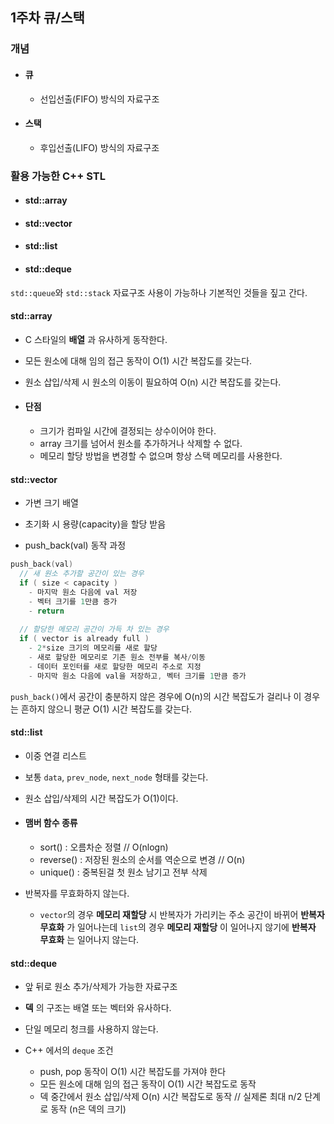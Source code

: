 ## 1주차 큐/스택

### 개념
 - #### 큐
	- 선입선출(FIFO) 방식의 자료구조
 - #### 스택
	- 후입선출(LIFO) 방식의 자료구조

### 활용 가능한 C++ STL
 - #### std::array
 - #### std::vector
 - #### std::list
 - #### std::deque
 
`std::queue`와 `std::stack` 자료구조 사용이 가능하나 기본적인 것들을 짚고 간다.

#### std::array
 - C 스타일의 __배열__ 과 유사하게 동작한다.
 - 모든 원소에 대해 임의 접근 동작이 O(1) 시간 복잡도를 갖는다.
 - 원소 삽입/삭제 시 원소의 이동이 필요하여 O(n) 시간 복잡도를 갖는다.

 - #### 단점
	- 크기가 컴파일 시간에 결정되는 상수이어야 한다.
	- array 크기를 넘어서 원소를 추가하거나 삭제할 수 없다.
	- 메모리 할당 방법을 변경할 수 없으며 항상 스택 메모리를 사용한다.
	
#### std::vector
 - 가변 크기 배열
 - 초기화 시 용량(capacity)을 할당 받음

 - push_back(val) 동작 과정
``` c++
push_back(val)
  // 새 원소 추가할 공간이 있는 경우
  if ( size < capacity )
	- 마지막 원소 다음에 val 저장
	- 벡터 크기를 1만큼 증가
	- return
  
  // 할당한 메모리 공간이 가득 차 있는 경우
  if ( vector is already full )
    - 2*size 크기의 메모리를 새로 할당
	- 새로 할당한 메모리로 기존 원소 전부를 복사/이동
	- 데이터 포인터를 새로 할당한 메모리 주소로 지정
	- 마지막 원소 다음에 val을 저장하고, 벡터 크기를 1만큼 증가
```
`push_back()`에서 공간이 충분하지 않은 경우에 O(n)의 시간 복잡도가 걸리나 이 경우는 흔하지 않으니 평균 O(1) 시간 복잡도를 갖는다.

#### std::list
 - 이중 연결 리스트
 - 보통 `data`, `prev_node`, `next_node` 형태를 갖는다.
 - 원소 삽입/삭제의 시간 복잡도가 O(1)이다.
 
 - #### 맴버 함수 종류
	- sort() : 오름차순 정렬 // O(nlogn)
	- reverse() : 저장된 원소의 순서를 역순으로 변경 // O(n)
	- unique() : 중복된걸 첫 원소 남기고 전부 삭제
	
 - 반복자를 무효화하지 않는다. 
	- `vector`의 경우 __메모리 재할당__ 시 반복자가 가리키는 주소 공간이 바뀌어 __반복자 무효화__ 가 일어나는데 `list`의 경우 __메모리 재할당__ 이 일어나지 않기에 __반복자 무효화__ 는 일어나지 않는다.

#### std::deque
 - 앞 뒤로 원소 추가/삭제가 가능한 자료구조
 - __덱__ 의 구조는 배열 또는 벡터와 유사하다.
 - 단일 메모리 청크를 사용하지 않는다.
 
 - C++ 에서의 `deque` 조건
	- push, pop 동작이 O(1) 시간 복잡도를 가져야 한다
	- 모든 원소에 대해 임의 접근 동작이 O(1) 시간 복잡도로 동작
	- 덱 중간에서 원소 삽입/삭제 O(n) 시간 복잡도로 동작 // 실제론 최대 n/2 단계로 동작 (n은 덱의 크기)